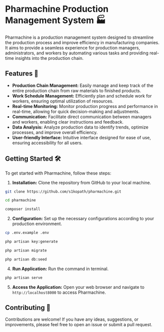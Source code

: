 # Pharmachine Production Management System 🏭

Pharmachine is a production management system designed to streamline the production process and improve efficiency in manufacturing companies. It aims to provide a seamless experience for production managers, administrators, and workers by automating various tasks and providing real-time insights into the production chain.

## Features 🚀

- **Production Chain Management:** Easily manage and keep track of the entire production chain from raw materials to finished products.
- **Work Schedule Management:** Efficiently plan and schedule work for workers, ensuring optimal utilization of resources.
- **Real-time Monitoring:** Monitor production progress and performance in real-time, allowing for quick decision-making and adjustments.
- **Communication:** Facilitate direct communication between managers and workers, enabling clear instructions and feedback.
- **Data Analysis:** Analyze production data to identify trends, optimize processes, and improve overall efficiency.
- **User-friendly Interface:** Intuitive interface designed for ease of use, ensuring accessibility for all users.

## Getting Started 🛠️

To get started with Pharmachine, follow these steps:

1. **Installation:** Clone the repository from GitHub to your local machine.
```bash
git clone https://github.com/s1kopath/pharmachine.git
```
```bash
cd pharmachine
```
```bash
composer install
```
2. **Configuration:** Set up the necessary configurations according to your production environment.

```bash
cp .env.example .env
```
```bash
php artisan key:generate
```
```bash
php artisan migrate
```
```bash
php artisan db:seed
```
4. **Run Application:** Run the command in terminal.
```bash
php artisan serve
```
5. **Access the Application:** Open your web browser and navigate to `http://localhost8000` to access Pharmachine.

## Contributing 🤝

Contributions are welcome! If you have any ideas, suggestions, or improvements, please feel free to open an issue or submit a pull request.

